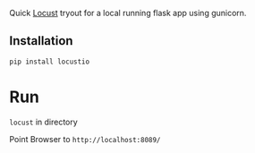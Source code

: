 Quick [Locust](http://locust.io/) tryout for a local running flask app using gunicorn.

## Installation
`pip install locustio`

# Run
`locust` in directory

Point Browser to `http://localhost:8089/`